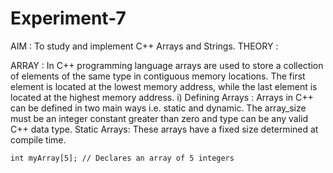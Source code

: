 # Experiment-7
AIM :
To study and implement C++ Arrays and Strings.
THEORY :

ARRAY : In C++ programming language arrays are used to store a collection of elements of the same type in contiguous memory locations. The first element is located at the lowest memory address, while the last element is located at the highest memory address.
i) Defining Arrays : Arrays in C++ can be defined in two main ways i.e. static and dynamic. The array_size must be an integer constant greater than zero and type can be any valid C++ data type.
Static Arrays: These arrays have a fixed size determined at compile time.
```
int myArray[5]; // Declares an array of 5 integers
```

